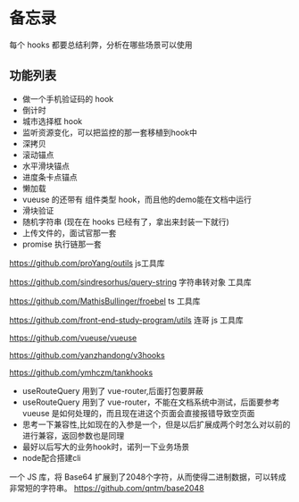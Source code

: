 # 备忘录

每个 hooks 都要总结利弊，分析在哪些场景可以使用

## 功能列表
+ 做一个手机验证码的 hook
+ 倒计时
+ 城市选择框 hook
+ 监听资源变化，可以把监控的那一套移植到hook中
+ 深拷贝
+ 滚动锚点
+ 水平滑块锚点
+ 进度条卡点锚点
+ 懒加载
+ vueuse 的还带有 组件类型 hook，而且他的demo能在文档中运行
+ 滑块验证
+ 随机字符串 (现在在 hooks 已经有了，拿出来封装一下就行)
+ 上传文件的，面试官那一套
+ promise 执行链那一套

https://github.com/proYang/outils js工具库

https://github.com/sindresorhus/query-string 字符串转对象 工具库

https://github.com/MathisBullinger/froebel ts 工具库

https://github.com/front-end-study-program/utils 连哥 js 工具库

https://github.com/vueuse/vueuse

https://github.com/yanzhandong/v3hooks

https://github.com/ymhczm/tankhooks


+ useRouteQuery 用到了 vue-router,后面打包要屏蔽
+ useRouteQuery 用到了 vue-router，不能在文档系统中测试，后面要参考 vueuse 是如何处理的，而且现在进这个页面会直接报错导致空页面
+ 思考一下兼容性,比如现在的入参是一个，但是以后扩展成两个时怎么对以前的进行兼容，返回参数也是同理
+ 最好以后写大的业务hook时，诺列一下业务场景
+ node配合搭建cli


一个 JS 库，将 Base64 扩展到了2048个字符，从而使得二进制数据，可以转成非常短的字符串。
https://github.com/qntm/base2048
